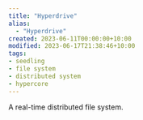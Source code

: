 ```yaml
---
title: "Hyperdrive"
alias:
  - "Hyperdrive"
created: 2023-06-11T00:00:00+10:00
modified: 2023-06-17T21:38:46+10:00
tags:
- seedling
- file system
- distributed system
- hypercore
---
```


A real-time distributed file system.